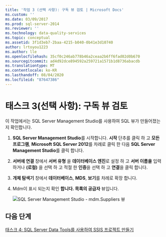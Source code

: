 ```yaml
---
title: '작업 3 (선택 사항): 구독 뷰 검토 | Microsoft Docs'
ms.custom: ''
ms.date: 03/09/2017
ms.prod: sql-server-2014
ms.reviewer: ''
ms.technology: data-quality-services
ms.topic: conceptual
ms.assetid: 3f1d3eb7-2baa-4215-b040-0b41e3d10740
author: lrtoyou1223
ms.author: lle
ms.openlocfilehash: 35cf0c246ab778b46a2ceaa2b6ff6fad02d0b670
ms.sourcegitcommit: ad4d92dce894592a259721a1571b1d8736abacdb
ms.translationtype: MT
ms.contentlocale: ko-KR
ms.lasthandoff: 08/04/2020
ms.locfileid: "87647386"
---
```

# <a name="task-3-optional-reviewing-the-subscription-views"></a>태스크 3(선택 사항): 구독 뷰 검토
  이 작업에서는 SQL Server Management Studio를 사용하여 SQL 뷰가 만들어졌는지 확인합니다.

1.  **SQL Server Management Studio**를 시작합니다. **시작** 단추를 클릭 하 고 **모든 프로그램**, **Microsoft SQL Server 2012**를 차례로 클릭 한 다음 **SQL Server Management Studio**를 클릭 합니다.

2.  **서버에 연결** 창에서 **서버 유형** 을 **데이터베이스 엔진**로 설정 하 고 **서버 이름을** 입력 하거나 **(로컬)** 을 선택 하 고 적절 한 **인증**을 선택 하 고 **연결**을 클릭 합니다.

3.  **개체 탐색기** 창에서 **데이터베이스**, **MDS**, **보기**를 차례로 확장 합니다.

4.  Mdm이 표시 되는지 확인 **합니다. 목록의 공급자** 뷰입니다.

     ![SQL Server Management Studio - mdm.Suppliers 뷰](../../2014/tutorials/media/et-reviewingthesubscriptionviews.jpg "SQL Server Management Studio - mdm.Suppliers 뷰")

## <a name="next-step"></a>다음 단계
 [태스크 4: SQL Server Data Tools를 사용하여 SSIS 프로젝트 만들기](../../2014/tutorials/task-4-creating-an-ssis-project-using-sql-server-data-tools.md)